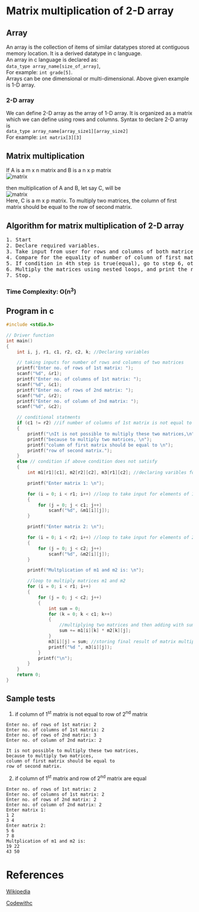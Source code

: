 # Matrix multiplication of 2-D array

## Array
An array is the collection of items of similar datatypes stored at contiguous memory location. It is a derived datatype in c language. <br>
 An array in c language is declared as: <br>
`data_type array_name[size_of_array]`, <br>
For example: `int grade[5]`. <br>
Arrays can be one dimensional or multi-dimensional. Above given example is 1-D array.
### 2-D array
We can define 2-D array as the array of 1-D array. It is organized as a matrix which we can define using rows and columns. Syntax to declare 2-D array is <br>
`data_type array_name[array_size1][array_size2]` <br>
For example: `int matrix[3][3]`

## Matrix multiplication
If A is a m x n matrix and B is a n x p matrix <br>
![matrix](https://encrypted-tbn0.gstatic.com/images?q=tbn:ANd9GcR8n9rAv2Sz052YgP5OKFhp92raK9H7_BDUeQ&usqp=CAU)

then multiplication of A and B, let say C, will be <br>
![matrix](https://encrypted-tbn0.gstatic.com/images?q=tbn:ANd9GcQ38N15gtaMKfrr_bY46hDTrD2UOWdTCeWtWk9IqPoc6jPulby_N2qbh3jCi_doKOjxBw&usqp=CAU) <br>
Here, C is a m x p matrix. To multiply two matrices, the column of first matrix should be equal to the row of second matrix.

## Algorithm for matrix multiplication of 2-D array

<pre>
1. Start
2. Declare required variables.
3. Take input from user for rows and columns of both matrices.
4. Compare for the equality of number of column of first matrix to the number of row of second matrix.
5. If condition in 4th step is true(equal), go to step 6, otherwise print given matrices can't be multiplied.
6. Multiply the matrices using nested loops, and print the result in matrix form as console output.
7. Stop.
</pre>
### Time Complexity: O(n<sup>3</sup>)

## Program in c

```C
#include <stdio.h>

// Driver function
int main()
{
    int i, j, r1, c1, r2, c2, k; //Declaring variables

    // taking inputs for number of rows and columns of two matrices
    printf("Enter no. of rows of 1st matrix: ");
    scanf("%d", &r1);
    printf("Enter no. of columns of 1st matrix: ");
    scanf("%d", &c1);
    printf("Enter no. of rows of 2nd matrix: ");
    scanf("%d", &r2);
    printf("Enter no. of column of 2nd matrix: ");
    scanf("%d", &c2);

    // conditional statments
    if (c1 != r2) //if number of columns of 1st matrix is not equal to no. of rows of 2nd matrix
    {
        printf("\nIt is not possible to multiply these two matrices,\n");
        printf("because to multiply two matrices, \n");
        printf("column of first matrix should be equal to \n");
        printf("row of second matrix.");
    }
    else // condition if above condition does not satisfy
    {
        int m1[r1][c1], m2[r2][c2], m3[r1][c2]; //declaring varibles for matrices

        printf("Enter matrix 1: \n");

        for (i = 0; i < r1; i++) //loop to take input for elements of 1st matrix
        {
            for (j = 0; j < c1; j++)
                scanf("%d", &m1[i][j]);
        }

        printf("Enter matrix 2: \n");

        for (i = 0; i < r2; i++) //loop to take input for elements of 2nd matrix
        {
            for (j = 0; j < c2; j++)
                scanf("%d", &m2[i][j]);
        }

        printf("Multplication of m1 and m2 is: \n");

        //loop to multiply matrices m1 and m2
        for (i = 0; i < r1; i++)
        {
            for (j = 0; j < c2; j++)
            {
                int sum = 0;
                for (k = 0; k < c1; k++)
                {
                    //multiplying two matrices and then adding with sum variable
                    sum += m1[i][k] * m2[k][j];
                }
                m3[i][j] = sum; //storing final result of matrix multiplication in m3
                printf("%d ", m3[i][j]);
            }
            printf("\n");
        }
    }
    return 0;
}
```

## Sample tests

1. if column of 1<sup>st</sup> matrix is not equal to row of 2<sup>nd</sup> matrix

```
Enter no. of rows of 1st matrix: 2
Enter no. of columns of 1st matrix: 2
Enter no. of rows of 2nd matrix: 3
Enter no. of column of 2nd matrix: 2

It is not possible to multiply these two matrices,
because to multiply two matrices,
column of first matrix should be equal to
row of second matrix.
```

2. if column of 1<sup>st</sup> matrix and row of 2<sup>nd</sup> matrix are equal

```
Enter no. of rows of 1st matrix: 2
Enter no. of columns of 1st matrix: 2
Enter no. of rows of 2nd matrix: 2
Enter no. of column of 2nd matrix: 2
Enter matrix 1: 
1 2
3 4
Enter matrix 2: 
5 6
7 8
Multplication of m1 and m2 is: 
19 22
43 50
```


# References

[Wikipedia](https://en.wikipedia.org/wiki/Matrix_multiplication)

[Codewithc](https://www.codewithc.com/matrix-multiplication-algorithm-flowchart/)